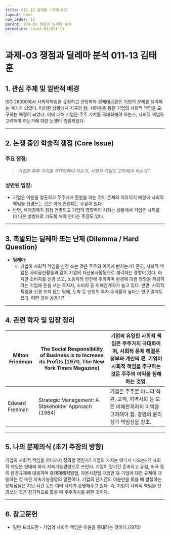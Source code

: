 ```yaml
---
title: 011-13 김태훈 (과제-03)
layout: home
nav_order: 13
parent: 과제-03 쟁점과 딜레마 분석
permalink: /asmt-03/011-13
---
```


# 과제-03 쟁점과 딜레마 분석 011-13 김태훈 

## 1. 관심 주제 및 일반적 배경

ISO 26000에서 사회적책임을 규정하고 산업화와 경제대공황은 기업의 문제를 생각하는 계기가 되었다. 이러한 상황에서 지구의 봄, 시민운동 등은 기업의 사회적 책임을 요구하는 배경이 되었다. 이에 대해 기업은 주주 가치를 극대화해야 하는가, 사회적 책임도 고려해야 하는가에 대한 논쟁이 촉발되었다.

---

## 2. 논쟁 중인 학술적 쟁점 (Core Issue)

### 주요 쟁점:  

> *기업은 주주 가치를 극대화해야 하는가, 사회적 책임도 고려해야 하는가?*

### 상반된 입장:
- 기업은 이윤을 창출하고 주주에게 환원을 하는 것이 존재의 이유이기 때문에 사회적 책임을 신경쓰는 것은 이에 반한다는 주장이 있다.
- 반면, 세계경제가 점점 연결되고 기업의 영향력이 커지는 상황에서 기업은 사회를 더 나은 방향으로 가도록 해야 한다는 주장도 있다.
---

## 3. 촉발되는 딜레마 또는 난제 (Dilemma / Hard Question)

- **딜레마**: 
  - 기업이 사회적 책임을 신경 쓰는 것은 주주의 이익에 반하는가? 흔히, 사회적 책임은 사회공헌활동과 같이 기업의 자선봉사활동으로 생각하는 경향이 있다. 하지만 소비자를 신경 쓰고, 노동자의 안전에 주의하며 환경에 대한 영향을 저감하려는 기업에 돈을 쓰는 투자자, 소비자 등 이해관계자가 늘고 있다. 반면, 사회적 책임을 신경 쓰지 않는 담배, 도박 등 산업의 투자 수익률이 높다는 연구 결과도 있다. 어떤 것이 옳은가?

---

## 4. 관련 학자 및 입장 정리

| Milton Friedman             | The Social Responsibility of Business is to Increase its Profits (1970, The New York Times Magazine)| 기업의 유일한 사회적 책임은 주주가치 극대화이며, 사회적 문제 해결은 정부와 개인의 몫. 기업이 사회적 책임을 추구하는 것은 주주의 이익을 침해하는 것임. |
|--------------------|---------------------------------------------------|-----------|
| Edward Freeman   | Strategic Management: A Stakeholder Approach (1984)                                | 기업은 주주뿐 아니라 직원, 고객, 지역사회 등 모든 이해관계자의 이익을 고려해야 함. 경영의 윤리성과 책임성을 강조. |

---

## 5. 나의 문제의식 (초기 주장의 방향)

기업의 사회적 책임을 어디까지 정의할 것인가? 기업의 가치는 어디서 나오는가? 사회적 책임은 현대에 와서 지속가능경영으로 쓰인다. 기업이 장기간 존속하고 유럽, 미국 등의 환경규제에 대응하며 중대재해처벌법, 자본시장법 개정안 등 기업에 대한 규제에 대응하는 것 또한 지속가능경영의 일환이다. 기업의 단기간의 이윤만을 봤을 때 발생하는 문제점들은 지난 시간 동안 여러 사례가 증명해주고 있다. 즉, 기업이 사회적 책임을 신경쓰는 것은 장기적으로 봤을 때 주주가치를 위한 것이다. 

---

## 6. 참고문헌

- 밀턴 프리드먼 - 기업의 사회적 책임은 이윤을 증대하는 것이다.(1970)

